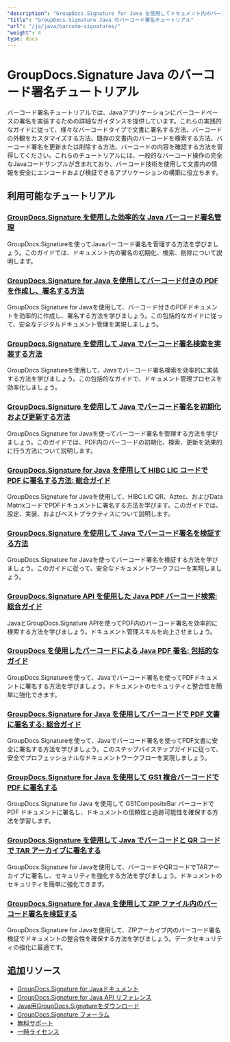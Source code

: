 ```yaml
---
"description": "GroupDocs.Signature for Java を使用してドキュメント内のバーコード署名を追加、検索、検証、管理するためのステップバイステップのチュートリアル。"
"title": "GroupDocs.Signature Java のバーコード署名チュートリアル"
"url": "/ja/java/barcode-signatures/"
"weight": 4
type: docs
---
```

# GroupDocs.Signature Java のバーコード署名チュートリアル

バーコード署名チュートリアルでは、Javaアプリケーションにバーコードベースの署名を実装するための詳細なガイダンスを提供しています。これらの実践的なガイドに従って、様々なバーコードタイプで文書に署名する方法、バーコードの外観をカスタマイズする方法、既存の文書内のバーコードを検索する方法、バーコード署名を更新または削除する方法、バーコードの内容を確認する方法を習得してください。これらのチュートリアルには、一般的なバーコード操作の完全なJavaコードサンプルが含まれており、バーコード技術を使用して文書内の情報を安全にエンコードおよび検証できるアプリケーションの構築に役立ちます。

## 利用可能なチュートリアル

### [GroupDocs.Signature を使用した効率的な Java バーコード署名管理](./java-barcode-signature-management-groupdocs-signature/)
GroupDocs.Signatureを使ってJavaバーコード署名を管理する方法を学びましょう。このガイドでは、ドキュメント内の署名の初期化、検索、削除について説明します。

### [GroupDocs.Signature for Java を使用してバーコード付きの PDF を作成し、署名する方法](./create-sign-pdfs-groupdocs-barcode-java/)
GroupDocs.Signature for Javaを使用して、バーコード付きのPDFドキュメントを効率的に作成し、署名する方法を学びましょう。この包括的なガイドに従って、安全なデジタルドキュメント管理を実現しましょう。

### [GroupDocs.Signature を使用して Java でバーコード署名検索を実装する方法](./implement-barcode-signature-search-groupdocs-signature-java/)
GroupDocs.Signatureを使用して、Javaでバーコード署名検索を効率的に実装する方法を学びましょう。この包括的なガイドで、ドキュメント管理プロセスを効率化しましょう。

### [GroupDocs.Signature を使用して Java でバーコード署名を初期化および更新する方法](./java-groupdocs-signature-barcode-initialize-update/)
GroupDocs.Signature for Javaを使ってバーコード署名を管理する方法を学びましょう。このガイドでは、PDF内のバーコードの初期化、検索、更新を効果的に行う方法について説明します。

### [GroupDocs.Signature for Java を使用して HIBC LIC コードで PDF に署名する方法: 総合ガイド](./sign-pdfs-hibc-lic-codes-groupdocs-java/)
GroupDocs.Signature for Javaを使用して、HIBC LIC QR、Aztec、およびData MatrixコードでPDFドキュメントに署名する方法を学びます。このガイドでは、設定、実装、およびベストプラクティスについて説明します。

### [GroupDocs.Signature を使用して Java でバーコード署名を検証する方法](./verify-barcode-signatures-groupdocs-signature-java/)
GroupDocs.Signature for Javaを使ってバーコード署名を検証する方法を学びましょう。このガイドに従って、安全なドキュメントワークフローを実現しましょう。

### [GroupDocs.Signature API を使用した Java PDF バーコード検索: 総合ガイド](./java-pdf-barcode-search-groupdocs-signature-api/)
JavaとGroupDocs.Signature APIを使ってPDF内のバーコード署名を効率的に検索する方法を学びましょう。ドキュメント管理スキルを向上させましょう。

### [GroupDocs を使用したバーコードによる Java PDF 署名: 包括的なガイド](./java-pdf-signing-barcode-groupdocs/)
GroupDocs.Signatureを使って、Javaでバーコード署名を使ってPDFドキュメントに署名する方法を学びましょう。ドキュメントのセキュリティと整合性を簡単に強化できます。

### [GroupDocs.Signature for Java を使用してバーコードで PDF 文書に署名する: 総合ガイド](./sign-pdf-barcode-groupdocs-signature-java/)
GroupDocs.Signatureを使って、Javaでバーコード署名を使ってPDF文書に安全に署名する方法を学びましょう。このステップバイステップガイドに従って、安全でプロフェッショナルなドキュメントワークフローを実現しましょう。

### [GroupDocs.Signature for Java を使用して GS1 複合バーコードで PDF に署名する](./sign-pdf-gs1compositebar-barcode-groupdocs-signature-java/)
GroupDocs.Signature for Java を使用して GS1CompositeBar バーコードで PDF ドキュメントに署名し、ドキュメントの信頼性と追跡可能性を確保する方法を学習します。

### [GroupDocs.Signature を使用して Java でバーコードと QR コードで TAR アーカイブに署名する](./sign-tar-archives-barcode-qr-code-java/)
GroupDocs.Signature for Javaを使用して、バーコードやQRコードでTARアーカイブに署名し、セキュリティを強化する方法を学びましょう。ドキュメントのセキュリティを簡単に強化できます。

### [GroupDocs.Signature for Java を使用して ZIP ファイル内のバーコード署名を検証する](./verify-barcode-signatures-zip-groupdocs-signature-java/)
GroupDocs.Signature for Javaを使用して、ZIPアーカイブ内のバーコード署名検証でドキュメントの整合性を確保する方法を学びましょう。データセキュリティの強化に最適です。

## 追加リソース

- [GroupDocs.Signature for Javaドキュメント](https://docs.groupdocs.com/signature/java/)
- [GroupDocs.Signature for Java API リファレンス](https://reference.groupdocs.com/signature/java/)
- [Java用GroupDocs.Signatureをダウンロード](https://releases.groupdocs.com/signature/java/)
- [GroupDocs.Signature フォーラム](https://forum.groupdocs.com/c/signature)
- [無料サポート](https://forum.groupdocs.com/)
- [一時ライセンス](https://purchase.groupdocs.com/temporary-license/)